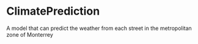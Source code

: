 # ClimatePrediction
A model that can predict the weather from each street in the metropolitan zone of Monterrey
